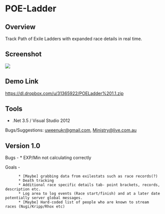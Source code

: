 POE-Ladder
==========

Overview
--------
Track Path of Exile Ladders with expanded race details in real time.

Screenshot
----------
[![](http://i.imgur.com/4ehM9CM.png)](http://i.imgur.com/4ehM9CM.png)

Demo Link
---------
https://dl.dropbox.com/u/31365922/POELadder%201.1.zip


Tools
-----
* .Net 3.5 / Visual Studio 2012

Bugs/Suggestions: 
uweenukr@gmail.com, 
Ministry@live.com.au


Version 1.0
-----------
Bugs -
          * EXP/Min not calculating correctly

Goals -

          * [Maybe] grabbing data from exilestats such as race records(?)
          * Death tracking
          * Additional race specific details tab- point brackets, records, description etc.
          * Log area to log events (Race start/finish) and at a later date potentially server global messages.
          * [Maybe] Hard-coded list of people who are known to stream races (Nugi/Kripp/Rhox etc)
